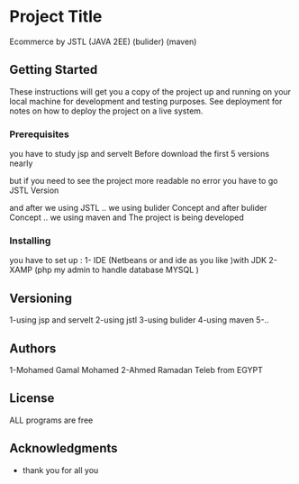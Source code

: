 # Project Title

Ecommerce by JSTL (JAVA 2EE) (bulider) (maven)

## Getting Started

These instructions will get you a copy of the project up and running on your local machine for development and testing purposes. See deployment for notes on how to deploy the project on a live system.

### Prerequisites

you have to study jsp and servelt Before download the first 5 versions nearly

but if you need to see the project more readable no error you have to go JSTL Version

and after we using JSTL .. we using bulider Concept 
and after bulider Concept .. we using maven 
and The project is being developed

### Installing

you have to set up : 
1- IDE (Netbeans or and ide as you like )with JDK
2- XAMP (php my admin to handle database MYSQL )

## Versioning
1-using jsp and servelt 
2-using jstl 
3-using bulider 
4-using maven
5-..

## Authors
1-Mohamed Gamal Mohamed
2-Ahmed Ramadan Teleb
from EGYPT 

## License
ALL programs are free
## Acknowledgments

* thank you for all you
